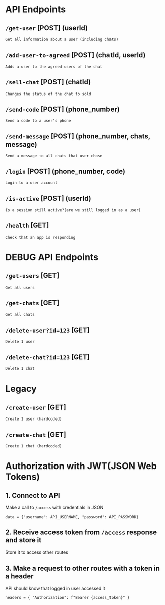 # API Endpoints

## `/get-user` [POST] (userId)

```
Get all information about a user (including chats)
```

## `/add-user-to-agreed` [POST] (chatId, userId)

```
Adds a user to the agreed users of the chat
```

## `/sell-chat` [POST] (chatId)

```
Changes the status of the chat to sold
```

## `/send-code` [POST] (phone_number)

```
Send a code to a user's phone
```

## `/send-message` [POST] (phone_number, chats, message)

```
Send a message to all chats that user chose
```

## `/login` [POST] (phone_number, code)

```
Login to a user account
```

## `/is-active` [POST] (userId)

```
Is a session still active?(are we still logged in as a user)
```

## `/health` [GET]

```
Check that an app is responding
```

# DEBUG API Endpoints

## `/get-users` [GET]

```
Get all users
```

## `/get-chats` [GET]

```
Get all chats
```

## `/delete-user?id=123` [GET]

```
Delete 1 user
```

## `/delete-chat?id=123` [GET]

```
Delete 1 chat
```

# Legacy

## `/create-user` [GET]

```
Create 1 user (hardcoded)
```

## `/create-chat` [GET]

```
Create 1 chat (hardcoded)
```

# Authorization with JWT(JSON Web Tokens)

## 1. Connect to API

Make a call to `/access` with credentials in JSON

```
data = {"username": API_USERNAME, "password": API_PASSWORD}
```

## 2. Receive access token from `/access` response and store it

Store it to access other routes

## 3. Make a request to other routes with a token in a header

API should know that logged in user accessed it

```
headers = { "Authorization": f"Bearer {access_token}" }
```
